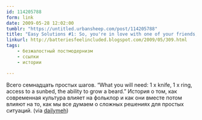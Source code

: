 ```yaml
---
id: 114205788
form: link
date: 2009-05-28 12:02:00
tumblr: "https://untitled.urbansheep.com/post/114205788"
title: "Easy Solutions #1: So, you're in love with one of your friends, but she has a boyfriend and probably wouldn't have sex with you anyway. (Batteries Feel Included: 309)"
linkurl: http://batteriesfeelincluded.blogspot.com/2009/05/309.html
tags:
    - безжалостный постмодернизм
    - ссылки
    - истории

---
```

<p>Всего семнадцать простых шагов. “What you will need: 1 x knife, 1 x ring, access to a sunbed, the ability to grow a beard.” История о том, как современная культура влияет на фольклор и как они вместе потом влияют на то, как мы все думаем о сложных решениях для простых ситуаций. (via <a href="http://dailymeh.tumblr.com/post/112725033">dailymeh</a>)</p>
